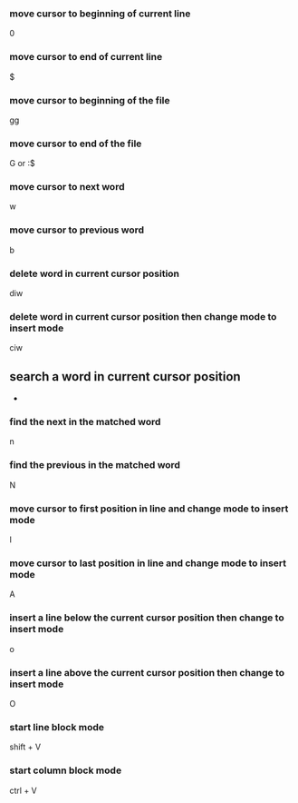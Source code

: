 ### move cursor to beginning of current line
0
### move cursor to end of current line
$

### move cursor to beginning of the file
gg

### move cursor to end of the file
G or :$

### move cursor to next word
w

### move cursor to previous word
b

### delete word in current cursor position
diw

### delete word in current cursor position then change mode to insert mode
ciw

## search a word in current cursor position
* 

### find the next in the matched word
n

### find the previous in the matched word
N

### move cursor to first position in line and change mode to insert mode
I

### move cursor to last position in line and change mode to insert mode
A

### insert a line below the current cursor position then change to insert mode
o

### insert a line above the current cursor position then change to insert mode
O

### start line block mode
shift + V

### start column block mode
ctrl + V



